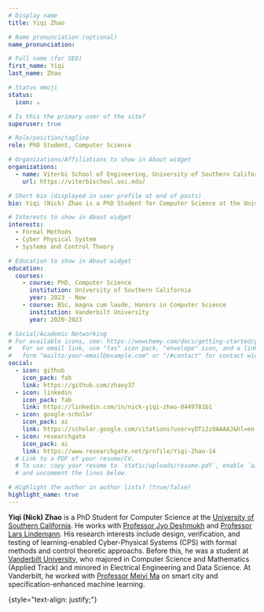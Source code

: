 ```yaml
---
# Display name
title: Yiqi Zhao

# Name pronunciation (optional)
name_pronunciation:

# Full name (for SEO)
first_name: Yiqi
last_name: Zhao

# Status emoji
status:
  icon: ☕️

# Is this the primary user of the site?
superuser: true

# Role/position/tagline
role: PhD Student, Computer Science

# Organizations/Affiliations to show in About widget
organizations:
  - name: Viterbi School of Engineering, University of Southern California
    url: https://viterbischool.usc.edu/

# Short bio (displayed in user profile at end of posts)
bio: Yiqi (Nick) Zhao is a PhD Student for Computer Science at the University of Southern California.

# Interests to show in About widget
interests:
  - Formal Methods
  - Cyber Physical System
  - Systems and Control Theory

# Education to show in About widget
education:
  courses:
    - course: PhD, Computer Science
      institution: University of Southern California
      year: 2023 - Now
    - course: BSc, magna cum laude, Honors in Computer Science
      institution: Vanderbilt University
      year: 2020-2023

# Social/Academic Networking
# For available icons, see: https://wowchemy.com/docs/getting-started/page-builder/#icons
#   For an email link, use "fas" icon pack, "envelope" icon, and a link in the
#   form "mailto:your-email@example.com" or "/#contact" for contact widget.
social:
  - icon: github
    icon_pack: fab
    link: https://github.com/zhaoy37
  - icon: linkedin
    icon_pack: fab
    link: https://linkedin.com/in/nick-yiqi-zhao-0449781b1
  - icon: google-scholar
    icon_pack: ai
    link: https://scholar.google.com/citations?user=yDTi2z8AAAAJ&hl=en
  - icon: researchgate
    icon_pack: ai
    link: https://www.researchgate.net/profile/Yiqi-Zhao-14
  # Link to a PDF of your resume/CV.
  # To use: copy your resume to `static/uploads/resume.pdf`, enable `ai` icons in `params.yaml`,
  # and uncomment the lines below.

# Highlight the author in author lists? (true/false)
highlight_name: true
---
```


<b>Yiqi (Nick) Zhao</b> is a PhD Student for Computer Science at the <a href = 'https://viterbischool.usc.edu/'>University of Southern California</a>. He works with <a href = "https://jdeshmukh.github.io/">Professor Jyo Deshmukh</a> and <a href = "https://sites.google.com/view/larslindemann/main-page">Professor Lars Lindemann</a>. His research interests include design, verification, and testing of learning-enabled Cyber-Physical Systems (CPS) with formal methods and control theoretic approachs. Before this, he was a student at <a href = 'https://engineering.vanderbilt.edu/cs/'>Vanderbilt University</a>, who majored in Computer Science and Mathematics (Applied Track) and minored in Electrical Engineering and Data Science. At Vanderbilt, he worked with <a href = "https://meiyima.github.io/">Professor Meiyi Ma</a> on smart city and specification-enhanced machine learning.

{style="text-align: justify;"}
